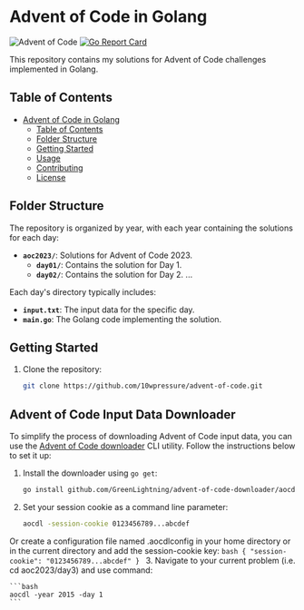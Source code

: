 # Advent of Code in Golang

![Advent of Code](https://img.shields.io/badge/Advent%20of%20Code-2023-brightgreen)
[![Go Report Card](https://goreportcard.com/badge/github.com/10wpressure/advent-of-code)](https://goreportcard.com/report/github.com/10wpressure/advent-of-code)

This repository contains my solutions for Advent of Code challenges implemented in Golang.

## Table of Contents

- [Advent of Code in Golang](#advent-of-code-in-golang)
  - [Table of Contents](#table-of-contents)
  - [Folder Structure](#folder-structure)
  - [Getting Started](#getting-started)
  - [Usage](#usage)
  - [Contributing](#contributing)
  - [License](#license)

## Folder Structure

The repository is organized by year, with each year containing the solutions for each day:

- **`aoc2023/`**: Solutions for Advent of Code 2023.
  - **`day01/`**: Contains the solution for Day 1.
  - **`day02/`**: Contains the solution for Day 2.
    ...

Each day's directory typically includes:

- **`input.txt`**: The input data for the specific day.
- **`main.go`**: The Golang code implementing the solution.

## Getting Started

1. Clone the repository:

   ```bash
   git clone https://github.com/10wpressure/advent-of-code.git

## Advent of Code Input Data Downloader

To simplify the process of downloading Advent of Code input data, you can use the [Advent of Code downloader](https://github.com/GreenLightning/advent-of-code-downloader) CLI utility.
Follow the instructions below to set it up:

1. Install the downloader using `go get`:

   ```bash
   go install github.com/GreenLightning/advent-of-code-downloader/aocdl@latest

2. Set your session cookie as a command line parameter:
    ```bash
    aocdl -session-cookie 0123456789...abcdef
    ```
Or create a configuration file named .aocdlconfig in your home directory or in the current directory and add the session-cookie key:
    ```bash
    {
    	"session-cookie": "0123456789...abcdef"
    }
    ```
3. Navigate to your current problem (i.e. cd aoc2023/day3) and use command:

    ```bash
    aocdl -year 2015 -day 1
    ```
